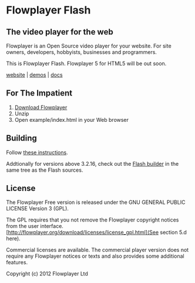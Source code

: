
# Flowplayer Flash


## The video player for the web

Flowplayer is an Open Source video player for your website.
For site owners, developers, hobbyists, businesses and programmers.

This is Flowplayer Flash. Flowplayer 5 for HTML5 will be out soon.

[website](http://flowplayer.org) | [demos](http://flowplayer.org/demos/) | [docs](http://flowplayer.org/documentation/)

## For The Impatient

1. [Download Flowplayer](http://flowplayer.org/download/)
2. Unzip
3. Open example/index.html in your Web browser

## Building

Follow [these instructions](http://flowplayer.org/documentation/developer/development-environment.html).

Addtionally for versions above 3.2.16, check out the [Flash builder](https://github.com/flowplayer/flash-build/) in the same tree as the Flash sources.

## License

The Flowplayer Free version is released under the
GNU GENERAL PUBLIC LICENSE Version 3 (GPL).

The GPL requires that you not remove the Flowplayer copyright notices
from the user interface. [http://flowplayer.org/download/licenses/license_gpl.html](See section 5.d here).

Commercial licenses are available. The commercial player version
does not require any Flowplayer notices or texts and also provides
some additional features.

Copyright (c) 2012 Flowplayer Ltd

